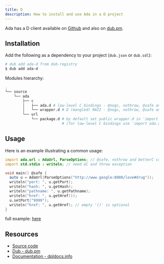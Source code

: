 ```yaml
---
title: D
description: How to install and use Ada in a D project
---
```


Ada has a D client available on [Github][source-code] and
also on [dub.pm][dub-registry].

## Installation

Add the following as a dependency to your project (`dub.json` or `dub.sdl`):

```bash
# dub add ada-d from dub-registry
$ dub add ada-d
```

Modules hierarchy:

```bash
.
└── source
    └── ada
        ├── c
        │   ├── ada.d # low-level C bindings - @nogc, nothrow, @safe and betterC compatible
        │   └── wrapper.d # D (mangled) RAII - @nogc, nothrow, @safe and betterC compatible
        └── url
            └── package.d # by default set public wrapper.d in 'import ada.url'
                          # (for low-level C bindings use 'import ada.c.ada')
```

## Usage

Here is an example illustrating a common usage:

```d
import ada.url : AdaUrl, ParseOptions; // @safe, nothrow and betterC compatible
import std.stdio : writeln; // need GC and throw exception

void main() @safe {
  auto u = AdaUrl(ParseOptions("http://www.google:8080/love#drug"));
  writeln("port: ", u.getPort);
  writeln("hash: ", u.getHash);
  writeln("pathname: ", u.getPathname);
  writeln("href: ", u.getHref());
  u.setPort("9999");
  writeln("href: ", u.getHref); // empty '()' is optional
}
```

full example: [here](https://github.com/kassane/ada-d/tree/main/example)

## Resources

- [Source code][source-code]
- [Dub - dub.pm][dub-registry]
- [Documentation - dpldocs.info][documentation]


[dub-registry]: http://ada-d.dub.pm
[documentation]: https://ada-d.dpldocs.info
[source-code]: https://github.com/kassane/ada-d
